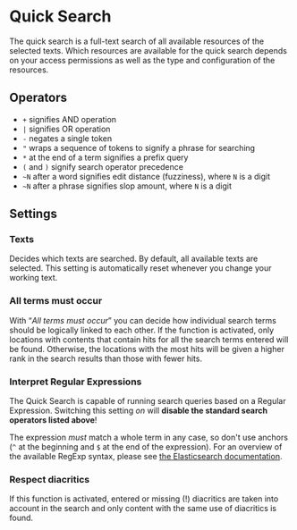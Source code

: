 # Quick Search

The quick search is a full-text search of all available resources of the selected texts. Which resources are available for the quick search depends on your access permissions as well as the type and configuration of the resources.

## Operators

- `+` signifies AND operation
- `|` signifies OR operation
- `-` negates a single token
- `"` wraps a sequence of tokens to signify a phrase for searching
- `*` at the end of a term signifies a prefix query
- `(` and `)` signify search operator precedence
- `~N` after a word signifies edit distance (fuzziness), where `N` is a digit
- `~N` after a phrase signifies slop amount, where `N` is a digit


## Settings

### Texts
Decides which texts are searched. By default, all available texts are selected. This setting is automatically reset whenever you change your working text.

### All terms must occur
With “_All terms must occur_” you can decide how individual search terms should be logically linked to each other. If the function is activated, only locations with contents that contain hits for all the search terms entered will be found. Otherwise, the locations with the most hits will be given a higher rank in the search results than those with fewer hits.

### Interpret Regular Expressions
The Quick Search is capable of running search queries based on a Regular Expression. Switching this setting _on_ will **disable the standard search operators listed above**!

The expression _must_ match a whole term in any case, so don't use anchors (`^` at the beginning and `$` at the end of the expression). For an overview of the available RegExp syntax, please see [the Elasticsearch documentation](https://www.elastic.co/guide/en/elasticsearch/reference/current/regexp-syntax.html).

### Respect diacritics
If this function is activated, entered or missing (!) diacritics are taken into account in the search and only content with the same use of diacritics is found.
